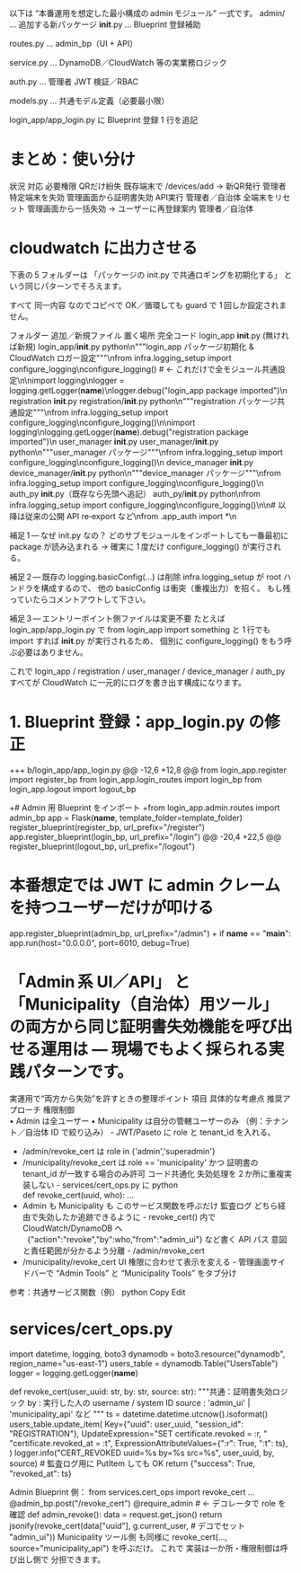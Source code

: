 以下は “本番運用を想定した最小構成の admin モジュール” 一式です。
admin/ … 追加する新パッケージ
__init__.py … Blueprint 登録補助

routes.py … admin_bp（UI + API）

service.py … DynamoDB／CloudWatch 等の実業務ロジック

auth.py … 管理者 JWT 検証／RBAC

models.py … 共通モデル定義（必要最小限）

login_app/app_login.py に Blueprint 登録 1 行を追記

# まとめ：使い分け
状況	対応	必要権限
QRだけ紛失	既存端末で /devices/add → 新QR発行	管理者
特定端末を失効	管理画面から証明書失効 API実行	管理者／自治体
全端末をリセット	管理画面から一括失効 → ユーザーに再登録案内	管理者／自治体


# cloudwatch に出力させる
下表の 5 フォルダーは 「パッケージの init.py で共通ロギングを初期化する」 という同じパターンでそろえます。

すべて 同一内容 なのでコピペで OK／循環しても guard で 1 回しか設定されません。

フォルダー	追加／新規ファイル	置く場所	完全コード
login_app	__init__.py
(無ければ新規)	login_app/__init__.py	python\n\"\"\"login_app パッケージ初期化 & CloudWatch ロガー設定\"\"\"\nfrom infra.logging_setup import configure_logging\nconfigure_logging() # ← これだけで全モジュール共通設定\n\nimport logging\nlogger = logging.getLogger(__name__)\nlogger.debug(\"login_app package imported\")\n
registration	__init__.py	registration/__init__.py	python\n\"\"\"registration パッケージ共通設定\"\"\"\nfrom infra.logging_setup import configure_logging\nconfigure_logging()\n\nimport logging\nlogging.getLogger(__name__).debug(\"registration package imported\")\n
user_manager	__init__.py	user_manager/__init__.py	python\n\"\"\"user_manager パッケージ\"\"\"\nfrom infra.logging_setup import configure_logging\nconfigure_logging()\n
device_manager	__init__.py	device_manager/__init__.py	python\n\"\"\"device_manager パッケージ\"\"\"\nfrom infra.logging_setup import configure_logging\nconfigure_logging()\n
auth_py	__init__.py（既存なら先頭へ追記）	auth_py/__init__.py	python\nfrom infra.logging_setup import configure_logging\nconfigure_logging()\n\n# 以降は従来の公開 API re‑export など\nfrom .app_auth import *\n


補足 1 — なぜ init.py なの？
どのサブモジュールをインポートしても一番最初に package が読み込まれる →
確実に 1 度だけ configure_logging() が実行される。

補足 2 — 既存の logging.basicConfig(...) は削除
infra.logging_setup が root ハンドラを構成するので、
他の basicConfig は衝突（重複出力）を招く。
もし残っていたらコメントアウトして下さい。

補足 3 — エントリーポイント側ファイルは変更不要
たとえば login_app/app_login.py で from login_app import something と
1 行でも import すれば __init__.py が実行されるため、
個別に configure_logging() をもう呼ぶ必要はありません。

これで login_app / registration / user_manager / device_manager / auth_py
すべてが CloudWatch に一元的にログを書き出す構成になります。


# 1. Blueprint 登録：app_login.py の修正
+++ b/login_app/app_login.py
@@ -12,6 +12,8 @@ from login_app.register import register_bp
 from login_app.login_routes import login_bp
 from login_app.logout import logout_bp

+# Admin 用 Blueprint をインポート
+from login_app.admin.routes import admin_bp
 app = Flask(__name__, template_folder=template_folder)
 register_blueprint(register_bp, url_prefix="/register")
 app.register_blueprint(login_bp,    url_prefix="/login")
@@ -20,4 +22,5 @@ register_blueprint(logout_bp,   url_prefix="/logout")

 # 本番想定では JWT に admin クレームを持つユーザーだけが叩ける
 app.register_blueprint(admin_bp,     url_prefix="/admin")
+
 if __name__ == "__main__":
     app.run(host="0.0.0.0", port=6010, debug=True)


# 「Admin 系 UI／API」 と 「Municipality（自治体）用ツール」 の両方から同じ証明書失効機能を呼び出せる運用は ― 現場でもよく採られる実践パターンです。

実運用で“両方から失効”を許すときの整理ポイント
項目	具体的な考慮点	推奨アプローチ
権限制御	
• Admin は全ユーザー
• Municipality は自分の管轄ユーザーのみ （例：テナント／自治体 ID で絞り込み）	- JWT/Paseto に role と tenant_id を入れる。
- /admin/revoke_cert は role in {'admin','superadmin'}
- /municipality/revoke_cert は role == 'municipality' かつ 証明書の tenant_id が一致する場合のみ許可
コード共通化	失効処理を 2 か所に重複実装しない	- services/cert_ops.py に
python<br>def revoke_cert(uuid, who): ...<br>
- Admin も Municipality も このサービス関数を呼ぶだけ
監査ログ	どちら経由で失効したか追跡できるように	- revoke_cert() 内で CloudWatch/DynamoDB へ
  {"action":"revoke","by":who,"from":"admin_ui"} など書く
API パス	意図と責任範囲が分かるよう分離	- /admin/revoke_cert
- /municipality/revoke_cert
UI	権限に合わせて表示を変える	- 管理画面サイドバーで “Admin Tools” と “Municipality Tools” をタブ分け

参考：共通サービス関数（例）
python
Copy
Edit
# services/cert_ops.py
import datetime, logging, boto3
dynamodb = boto3.resource("dynamodb", region_name="us-east-1")
users_table = dynamodb.Table("UsersTable")
logger = logging.getLogger(__name__)

def revoke_cert(user_uuid: str, by: str, source: str):
    """共通：証明書失効ロジック
       by     : 実行した人の username / system ID
       source : 'admin_ui' | 'municipality_api' など
    """
    ts = datetime.datetime.utcnow().isoformat()
    users_table.update_item(
        Key={"uuid": user_uuid, "session_id": "REGISTRATION"},
        UpdateExpression="SET certificate.revoked = :r, "
                         "certificate.revoked_at = :t",
        ExpressionAttributeValues={":r": True, ":t": ts},
    )
    logger.info("CERT_REVOKED uuid=%s by=%s src=%s", user_uuid, by, source)
    # 監査ログ用に PutItem しても OK
    return {"success": True, "revoked_at": ts}

Admin Blueprint 側：
from services.cert_ops import revoke_cert
...
@admin_bp.post("/revoke_cert")
@require_admin  # ← デコレータで role を確認
def admin_revoke():
    data = request.get_json()
    return jsonify(revoke_cert(data["uuid"],
                               g.current_user,   # デコでセット
                               "admin_ui"))
Municipality ツール側 も同様に revoke_cert(..., source="municipality_api") を呼ぶだけ。
これで 実装は一か所・権限制御は呼び出し側で 分担できます。

